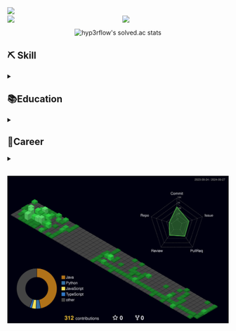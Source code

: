 <div>
  <img  src="https://capsule-render.vercel.app/api?type=waving&color=auto&height=200&section=header&text=CodeJuggler🤹&fontSize=90" />  
</div>

<div style="display: flex; justify-content: space-between;">
  <img src="https://github-readme-stats.vercel.app/api?username=CodeJuggler19&show_icons=true&theme=onedark" style="width: 48%;">
  <img src="https://github-readme-stats.vercel.app/api/top-langs/?username=CodeJuggler19&layout=compact&theme=onedark" style="width: 48%;">
</div>
<div align=center>

![hyp3rflow's solved.ac stats](https://github-readme-solvedac.hyp3rflow.vercel.app/api/?handle=wlsdydals7)
  
</div>

<h2>⛏ Skill</h2>
<details>
<summary></summary>
<div markdown="1">
<div>
  <h3>Languages</h3>
  <img src="https://img.shields.io/badge/Java-ED8B00?style=for-the-badge&logo=openjdk&logoColor=white">
  <img src="https://img.shields.io/badge/C-00599C?style=for-the-badge&logo=c&logoColor=white">
  <img src="https://img.shields.io/badge/C%2B%2B-00599C?style=for-the-badge&logo=c%2B%2B&logoColor=white">
  <img src="https://img.shields.io/badge/HTML-239120?style=for-the-badge&logo=html5&logoColor=white">
  <img src="https://img.shields.io/badge/CSS-239120?&style=for-the-badge&logo=css3&logoColor=white">
  <img src="https://img.shields.io/badge/JavaScript-F7DF1E?style=for-the-badge&logo=JavaScript&logoColor=white">
</div>

<div>
  <h3>Frameworks</h3>
  <img src="https://img.shields.io/badge/React-20232A?style=for-the-badge&logo=react&logoColor=61DAFB">
  <img src="https://img.shields.io/badge/Bootstrap-563D7C?style=for-the-badge&logo=bootstrap&logoColor=white">
  <img src="https://img.shields.io/badge/Spring-6DB33F?style=for-the-badge&logo=spring&logoColor=white">
  <img src="https://img.shields.io/badge/Node.js-43853D?style=for-the-badge&logo=node.js&logoColor=white">
</div>

<div>
  <h3>Databases</h3>
  <img src="https://img.shields.io/badge/MySQL-00000F?style=for-the-badge&logo=mysql&logoColor=white">
</div>

</div>
</details>

<h2>📚Education</h2>
<details>
<summary></summary>
<div markdown="1">

- [인하대학교 정보통신공학과 학사](https://ice.inha.ac.kr/ice/index.do) | 2019.03 ~
- [메타버스 아카데미 2기 - 서버개발 수료](https://mtvs.kr/user/main) | 2023.06 ~ 2023.11          

</div>
</details>

<h2>💼Career</h2>
<details>
<summary></summary>
<div markdown="1">

- [NHN Cloud API개발](https://www.nhncloud.com/kr) | 2024.01.02 ~ 2024.02.29       

</div>
</details>
</br>

![](./profile-3d-contrib/profile-night-green.svg)
